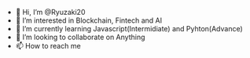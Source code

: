 - 👋 Hi, I’m @Ryuzaki20
- 👀 I’m interested in Blockchain, Fintech and AI
- 🌱 I’m currently learning Javascript(Intermidiate) and Pyhton(Advance)
- 💞️ I’m looking to collaborate on Anything 
- 📫 How to reach me 

<!---
Ryuzaki20/Ryuzaki20 is a ✨ special ✨ repository because its `README.md` (this file) appears on your GitHub profile.
You can click the Preview link to take a look at your changes.
--->
